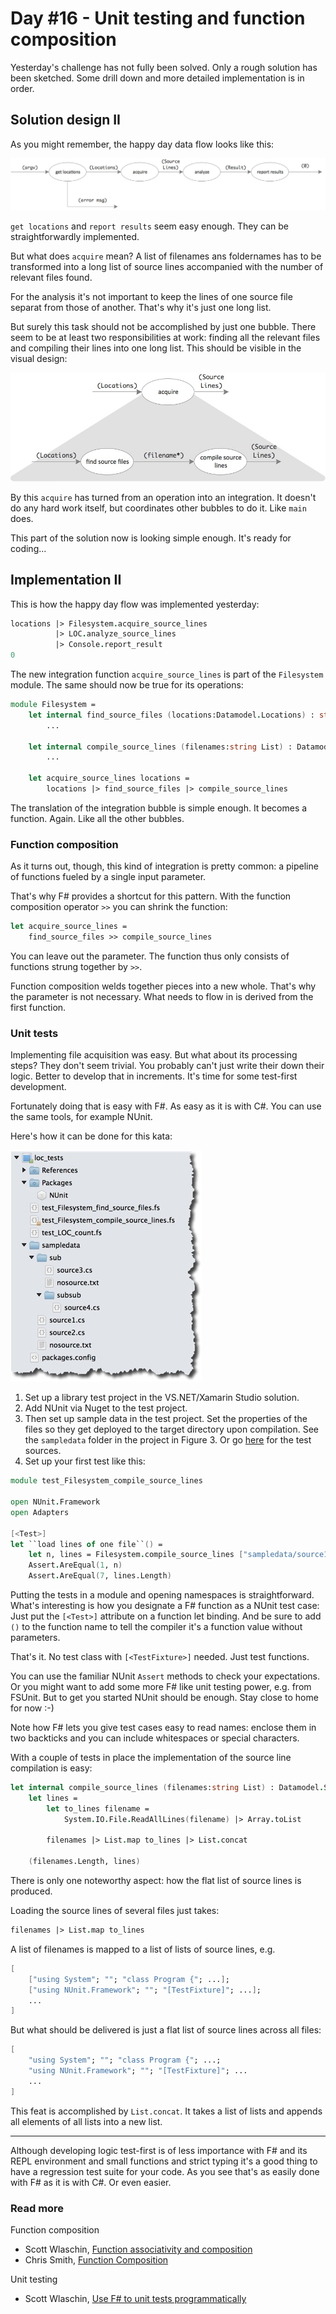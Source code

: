 # Day #16 - Unit testing and function composition
Yesterday's challenge has not fully been solved. Only a rough solution has been sketched. Some drill down and more detailed implementation is in order.

## Solution design II
As you might remember, the happy day data flow looks like this:

![Figure 1](images/fig1.jpeg)

`get locations` and `report results` seem easy enough. They can be straightforwardly implemented.

But what does `acquire` mean? A list of filenames ans foldernames has to be transformed into a long list of source lines accompanied with the number of relevant files found.

For the analysis it's not important to keep the lines of one source file separat from those of another. That's why it's just one long list.

But surely this task should not be accomplished by just one bubble. There seem to be at least two responsibilities at work: finding all the relevant files and compiling their lines into one long list. This should be visible in the visual design:

![Figure 2](images/fig2.jpeg)

By this `acquire` has turned from an operation into an integration. It doesn't do any hard work itself, but coordinates other bubbles to do it. Like `main` does.

This part of the solution now is looking simple enough. It's ready for coding...

## Implementation II
This is how the happy day flow was implemented yesterday:

```fsharp
locations |> Filesystem.acquire_source_lines
          |> LOC.analyze_source_lines
          |> Console.report_result
0
```

The new integration function `acquire_source_lines` is part of the `Filesystem` module. The same should now be true for its operations:

```fsharp
module Filesystem =
    let internal find_source_files (locations:Datamodel.Locations) : string list =
        ...

    let internal compile_source_lines (filenames:string List) : Datamodel.SourceLines =
        ...

    let acquire_source_lines locations =
        locations |> find_source_files |> compile_source_lines
```

The translation of the integration bubble is simple enough. It becomes a function. Again. Like all the other bubbles.

### Function composition
As it turns out, though, this kind of integration is pretty common: a pipeline of functions fueled by a single input parameter.

That's why F# provides a shortcut for this pattern. With the function composition operator `>>` you can shrink the function:

```fsharp
let acquire_source_lines =
    find_source_files >> compile_source_lines
```

You can leave out the parameter. The function thus only consists of functions strung together by `>>`.

Function composition welds together pieces into a new whole. That's why the parameter is not necessary. What needs to flow in is derived from the first function.

### Unit tests
Implementing file acquisition was easy. But what about its processing steps? They don't seem trivial. You probably can't just write their down their logic. Better to develop that in increments. It's time for some test-first development.

Fortunately doing that is easy with F#. As easy as it is with C#. You can use the same tools, for example NUnit.

Here's how it can be done for this kata:

![Figure 3](images/fig3.jpeg)

1. Set up a library test project in the VS.NET/Xamarin Studio solution.
2. Add NUnit via Nuget to the test project.
3. Then set up sample data in the test project. Set the properties of the files so they get deployed to the target directory upon compilation. See the `sampledata` folder in the project in Figure 3. Or go [here](../../week03/day15/src/loc/loc_tests) for the test sources.
4. Set up your first test like this:

```fsharp
module test_Filesystem_compile_source_lines

open NUnit.Framework
open Adapters

[<Test>]
let ``load lines of one file``() =
    let n, lines = Filesystem.compile_source_lines ["sampledata/source1.cs"]
    Assert.AreEqual(1, n)
    Assert.AreEqual(7, lines.Length)
```

Putting the tests in a module and opening namespaces is straightforward. What's interesting is how you designate a F# function as a NUnit test case: Just put the `[<Test>]` attribute on a function let binding. And be sure to add `()` to the function name to tell the compiler it's a function value without parameters.

That's it. No test class with `[<TestFixture>]` needed. Just test functions.

You can use the familiar NUnit `Assert` methods to check your expectations. Or you might want to add some more F# like unit testing power, e.g. from FSUnit. But to get you started NUnit should be enough. Stay close to home for now :-)

Note how F# lets you give test cases easy to read names: enclose them in two backticks and you can include whitespaces or special characters.

With a couple of tests in place the implementation of the source line compilation is easy:

```fsharp
let internal compile_source_lines (filenames:string List) : Datamodel.SourceLines =
    let lines = 
        let to_lines filename =
            System.IO.File.ReadAllLines(filename) |> Array.toList

        filenames |> List.map to_lines |> List.concat

    (filenames.Length, lines)
```

There is only one noteworthy aspect: how the flat list of source lines is produced.

Loading the source lines of several files just takes:

```fsharp
filenames |> List.map to_lines
```

A list of filenames is mapped to a list of lists of source lines, e.g.

```fsharp
[
	["using System"; ""; "class Program {"; ...];
	["using NUnit.Framework"; ""; "[TestFixture]"; ...];
	...
]
```

But what should be delivered is just a flat list of source lines across all files:

```fsharp
[
	"using System"; ""; "class Program {"; ...;
	"using NUnit.Framework"; ""; "[TestFixture]"; ...
	...
]
```

This feat is accomplished by `List.concat`. It takes a list of lists and appends all elements of all lists into a new list.

***

Although developing logic test-first is of less importance with F# and its REPL environment and small functions and strict typing it's a good thing to have a regression test suite for your code. As you see that's as easily done with F# as it is with C#. Or even easier.

### Read more
Function composition

* Scott Wlaschin, [Function associativity and composition](http://fsharpforfunandprofit.com/posts/function-composition/)
* Chris Smith, [Function Composition](http://blogs.msdn.com/b/chrsmith/archive/2008/06/14/function-composition.aspx)

Unit testing

* Scott Wlaschin, [Use F# to unit tests programmatically](http://fsharpforfunandprofit.com/posts/low-risk-ways-to-use-fsharp-at-work-3/#test-runner)
